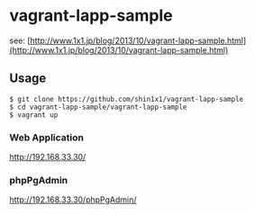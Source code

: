 # vagrant-lapp-sample

see: [http://www.1x1.jp/blog/2013/10/vagrant-lapp-sample.html](http://www.1x1.jp/blog/2013/10/vagrant-lapp-sample.html)

## Usage

```
$ git clone https://github.com/shin1x1/vagrant-lapp-sample
$ cd vagrant-lapp-sample/vagrant-lapp-sample
$ vagrant up
```

### Web Application

http://192.168.33.30/

### phpPgAdmin

http://192.168.33.30/phpPgAdmin/


